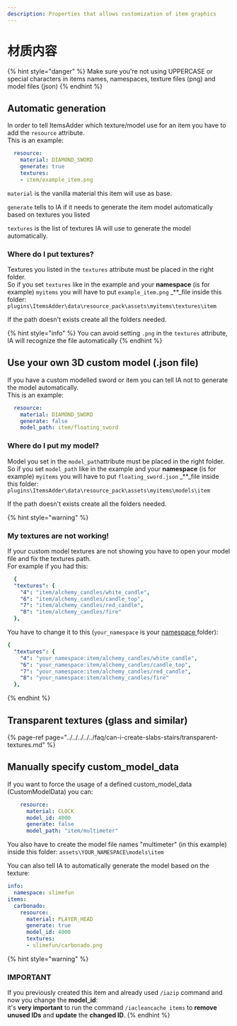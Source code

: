 ```yaml
---
description: Properties that allows customization of item graphics
---
```


# 材质内容

{% hint style="danger" %}
Make sure you're not using UPPERCASE or special characters in items names, namespaces, texture files \(png\) and model files \(json\)
{% endhint %}

## Automatic generation

In order to tell ItemsAdder which texture/model use for an item you have to add the `resource` attribute.  
This is an example:

```yaml
  resource:
    material: DIAMOND_SWORD
    generate: true
    textures:
    - item/example_item.png
```

`material` is the vanilla material this item will use as base.

`generate` tells to IA if it needs to generate the item model automatically based on textures you listed

`textures` is the list of textures IA will use to generate the model automatically.

### Where do I put textures?

Textures you listed in the `textures` attribute must be placed in the right folder.  
So if you set `textures` like in the example and your **namespace** \(is for example\) `myitems` you will have to put `example_item.png` \_\*\*\_file inside this folder: `plugins\ItemsAdder\data\resource_pack\assets\myitems\textures\item`

If the path doesn't exists create all the folders needed.

{% hint style="info" %}
You can avoid setting `.png` in the `textures` attribute, IA will recognize the file automatically
{% endhint %}

## Use your own 3D custom model \(.json file\)

If you have a custom modelled sword or item you can tell IA not to generate the model automatically.  
This is an example:

```yaml
  resource:
    material: DIAMOND_SWORD
    generate: false
    model_path: item/floating_sword
```

### Where do I put my model?

Model you set in the `model_path`attribute must be placed in the right folder.  
So if you set `model_path` like in the example and your **namespace** \(is for example\) `myitems` you will have to put `floating_sword.json` \_\*\*\_file inside this folder: `plugins\ItemsAdder\data\resource_pack\assets\myitems\models\item`

If the path doesn't exists create all the folders needed.

{% hint style="warning" %}
### My textures are not working!

If your custom model textures are not showing you have to open your model file and fix the textures path.  
For example if you had this:

```yaml
  {
  "textures": {
    "4": "item/alchemy_candles/white_candle",
    "6": "item/alchemy_candles/candle_top",
    "7": "item/alchemy_candles/red_candle",
    "8": "item/alchemy_candles/fire"
  },
```

You have to change it to this \(`your_namespace` is your [namespace ](../../../beginners/basic-concepts/namespace.md)folder\):

```yaml
{
  "textures": {
    "4": "your_namespace:item/alchemy_candles/white_candle",
    "6": "your_namespace:item/alchemy_candles/candle_top",
    "7": "your_namespace:item/alchemy_candles/red_candle",
    "8": "your_namespace:item/alchemy_candles/fire"
  },
```
{% endhint %}

## Transparent textures \(glass and similar\)

{% page-ref page="../../../../../faq/can-i-create-slabs-stairs/transparent-textures.md" %}

## Manually specify custom\_model\_data

If you want to force the usage of a defined custom\_model\_data \(CustomModelData\) you can:

```yaml
    resource:
      material: CLOCK
      model_id: 4000
      generate: false
      model_path: "item/multimeter"
```

You also have to create the model file names "multimeter" \(in this example\) inside this folder: `assets\YOUR_NAMESPACE\models\item`

You can also tell IA to automatically generate the model based on the texture:

```yaml
info:
  namespace: slimefun
items:
  carbonado:
    resource:
      material: PLAYER_HEAD
      generate: true
      model_id: 4000
      textures:
      - slimefun/carbonado.png
```

{% hint style="warning" %}
### IMPORTANT

If you previously created this item and already used `/iazip` command and now you change the **model\_id**:  
it's **very important** to run the command `/iacleancache items` to **remove unused IDs** and **update** the **changed ID**.
{% endhint %}

